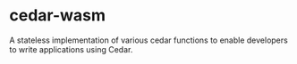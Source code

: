# cedar-wasm

A stateless implementation of various cedar functions to enable developers to write applications using Cedar.


